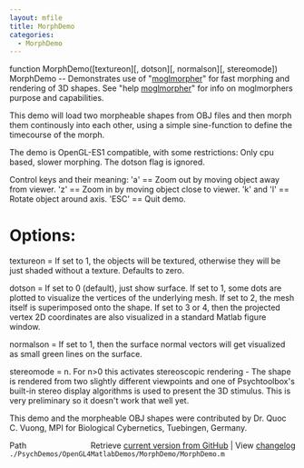```yaml
---
layout: mfile
title: MorphDemo
categories:
  - MorphDemo
---
```


function MorphDemo\(\[textureon\]\[, dotson\]\[, normalson\]\[, stereomode\]\)
MorphDemo \-\- Demonstrates use of "[moglmorpher](/docs/moglmorpher)" for fast morphing
and rendering of 3D shapes. See "help [moglmorpher](/docs/moglmorpher)" for info on
moglmorphers purpose and capabilities.

This demo will load two morpheable shapes from OBJ files and then
morph them continously into each other, using a simple sine\-function
to define the timecourse of the morph.

The demo is OpenGL\-ES1 compatible, with some restrictions: Only cpu based,
slower morphing. The dotson flag is ignored.

Control keys and their meaning:
'a' == Zoom out by moving object away from viewer.
'z' == Zoom in by moving object close to viewer.
'k' and 'l' == Rotate object around axis.
'ESC' == Quit demo.

# Options:

textureon = If set to 1, the objects will be textured, otherwise they will be
just shaded without a texture. Defaults to zero.

dotson = If set to 0 \(default\), just show surface. If set to 1, some dots are
plotted to visualize the vertices of the underlying mesh. If set to 2, the
mesh itself is superimposed onto the shape. If set to 3 or 4, then the projected
vertex 2D coordinates are also visualized in a standard Matlab figure window.

normalson = If set to 1, then the surface normal vectors will get visualized as
small green lines on the surface.

stereomode = n. For n\>0 this activates stereoscopic rendering \- The shape is
rendered from two slightly different viewpoints and one of Psychtoolbox's
built\-in stereo display algorithms is used to present the 3D stimulus. This
is very preliminary so it doesn't work that well yet.


This demo and the morpheable OBJ shapes were contributed by
Dr. Quoc C. Vuong, MPI for Biological Cybernetics, Tuebingen, Germany.


<div class="code_header" style="text-align:right;">
  <span style="float:left;">Path&nbsp;&nbsp;</span> <span class="counter">Retrieve <a href=
  "https://raw.github.com/Psychtoolbox-3/Psychtoolbox-3/beta/./PsychDemos/OpenGL4MatlabDemos/MorphDemo/MorphDemo.m">current version from GitHub</a> | View <a href=
  "https://github.com/Psychtoolbox-3/Psychtoolbox-3/commits/beta/./PsychDemos/OpenGL4MatlabDemos/MorphDemo/MorphDemo.m">changelog</a></span>
</div>
<div class="code">
  <code>./PsychDemos/OpenGL4MatlabDemos/MorphDemo/MorphDemo.m</code>
</div>
